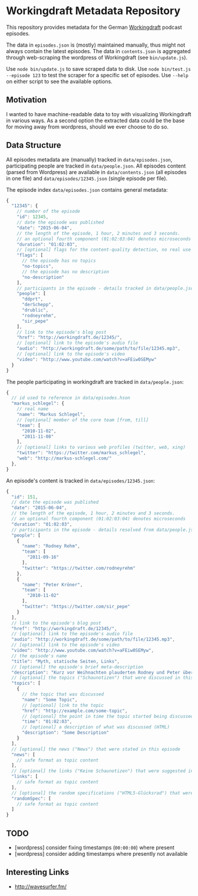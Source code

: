 # Workingdraft Metadata Repository

This repository provides metadata for the German [Workingdraft](http://workingdraft.de/) podcast episodes.

The data in `episodes.json` is (mostly) maintained manually, thus might not always contain the latest episodes. The data in `contents.json` is aggregated through web-scraping the wordpress of Workingdraft (see `bin/update.js`).

Use `node bin/update.js` to save scraped data to disk. Use `node bin/test.js --episode 123` to test the scraper for a specific set of episodes. Use `--help` on either script to see the available options.


## Motivation

I wanted to have machine-readable data to toy with visualizing Workingdraft in various ways. As a second option the extracted data could be the base for moving away from wordpress, should we ever choose to do so.


## Data Structure

All episodes metadata are (manually) tracked in `data/episodes.json`, participating people are tracked in `data/people.json`. All episodes content (parsed from Wordpress) are available in `data/contents.json` (all episodes in one file) and `data/episodes/12345.json` (single episode per file).

The episode index `data/episodes.json` contains general metadata:

```javascript
{
  "12345": {
    // number of the episode
    "id": 12345,
    // date the episode was published
    "date": "2015-06-04",
    // the length of the episode, 1 hour, 2 minutes and 3 seconds.
    // an optional fourth component (01:02:03:04) denotes microseconds
    "duration": "01:02:03",
    // [optional] flags for the content-quality detection, no real use for consumption
    "flags": [
      // the episode has no topics
      "no-topics",
      // the episode has no description
      "no-description"
    ],
    // participants in the episode - details tracked in data/people.json
    "people": [
      "ddprt",
      "derSchepp",
      "drublic",
      "rodneyrehm",
      "sir_pepe"
    ],
    // link to the episode's blog post
    "href": "http://workingdraft.de/12345/",
    // [optional] link to the episode's audio file
    "audio": "http://workingdraft.de/some/path/to/file/12345.mp3",
    // [optional] link to the episode's video
    "video": "http://www.youtube.com/watch?v=aFEiw0SEMyw"
  }
}
```

The people participating in workingdraft are tracked in `data/people.json`:

```javascript
{
  // id used to reference in data/episodes.hson
  "markus_schlegel": {
    // real name
    "name": "Markus Schlegel",
    // [optional] member of the core team [from, till]
    "team": [
      "2010-11-02",
      "2011-11-08"
    ],
    // [optional] links to various web profiles (twitter, web, xing)
    "twitter": "https://twitter.com/markus_schlegel",
    "web": "http://markus-schlegel.com/"
  },
}
```

An episode's content is tracked in `data/episodes/12345.json`:

```javascript
{
  "id": 151,
  // date the episode was published
  "date": "2015-06-04",
  // the length of the episode, 1 hour, 2 minutes and 3 seconds.
  // an optional fourth component (01:02:03:04) denotes microseconds
  "duration": "01:02:03",
  // participants in the episode - details resolved from data/people.json
  "people": [
    {
      "name": "Rodney Rehm",
      "team": [
        "2011-09-16"
      ],
      "twitter": "https://twitter.com/rodneyrehm"
    },
    {
      "name": "Peter Kröner",
      "team": [
        "2010-11-02"
      ],
      "twitter": "https://twitter.com/sir_pepe"
    }
  ],
  // link to the episode's blog post
  "href": "http://workingdraft.de/12345/",
  // [optional] link to the episode's audio file
  "audio": "http://workingdraft.de/some/path/to/file/12345.mp3",
  // [optional] link to the episode's video
  "video": "http://www.youtube.com/watch?v=aFEiw0SEMyw",
  // the episode's name
  "title": "Myth, statische Seiten, Links",
  // [optional] the episode's brief meta-description
  "description": "Kurz vor Weihnachten plauderten Rodney und Peter über den neuesten CSS-Präprozessor (den niemand benutzen sollte) und statische Webseiten.",
  // [optional] the topics ("Schaunotizen") that were discussed in this episode
  "topics": [
    {
      // the topic that was discussed
      "name": "Some Topic",
      // [optional] link to the topic
      "href": "http://example.com/some-topic",
      // [optional] the point in time the topic started being discussed
      "time": "01:02:03",
      // [optional] a description of what was discussed (HTML)
      "description": "Some Description"
    }
  ],
  // [optional] the news ("News") that were stated in this episode
  "news": [
    // safe format as topic content
  ],
  // [optional] the links ("Keine Schaunotizen") that were suggested in this episode
  "links": [
    // safe format as topic content
  ],
  // [optional] the random specifications ("HTML5-Glücksrad") that were explained in this episode
  "randomSpec": [
    // safe format as topic content
  ]
}
```





## TODO

* [wordpress] consider fixing timestamps (`00:00:00`) where present
* [wordpress] consider adding timestamps where presently not available


## Interesting Links ##

* http://wavesurfer.fm/